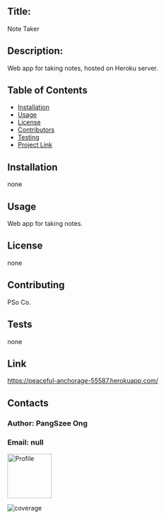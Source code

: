 
## Title: 
Note Taker

## Description:
Web app for taking notes, hosted on Heroku server.

## Table of Contents

- [Installation](#installation)
- [Usage](#usage)
- [License](#license)
- [Contributors](#contributing)
- [Testing](#tests)
- [Project Link](#link)

## Installation
none
## Usage
Web app for taking notes.
## License
none
## Contributing
PSo Co.
## Tests
none
## Link
https://peaceful-anchorage-55587.herokuapp.com/

## Contacts
### Author: PangSzee Ong
### Email: null
<img src = "https://avatars1.githubusercontent.com/u/59127638?v=4" alt="Profile" width="100"/>

![coverage](https://img.shields.io/static/v1?label=hireable&message=null&color=<brightgreen>)
